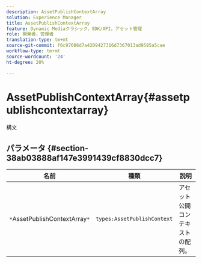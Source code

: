 ```yaml
---
description: AssetPublishContextArray
solution: Experience Manager
title: AssetPublishContextArray
feature: Dynamic Mediaクラシック，SDK/API，アセット管理
role: 開発者，管理者
translation-type: tm+mt
source-git-commit: f6c97606d7a4209427316d7367013ad9585a5cae
workflow-type: tm+mt
source-wordcount: '24'
ht-degree: 20%

---
```



# AssetPublishContextArray{#assetpublishcontextarray}

構文

## パラメータ {#section-38ab03888af147e3991439cf8830dcc7}

| 名前 | 種類 | 説明 |
|---|---|---|
| `*`AssetPublishContextArray`*` | `types:AssetPublishContext` | アセット公開コンテキストの配列。 |

